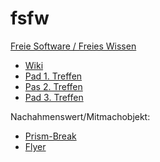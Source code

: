 fsfw
====

[Freie Software / Freies Wissen](http://fsfw-dresden.de)

* [Wiki](https://fusionforge.zih.tu-dresden.de/plugins/mediawiki/wiki/fsfw/index.php/Hauptseite)
* [Pad 1. Treffen](http://pentapad.c3d2.de/p/tudd-freesoftware)
* [Pas 2. Treffen](http://pad.zombofant.net/p/gc2rfrunRB)
* [Pad 3. Treffen](https://pad.zombofant.net/p/fsfw-dd-20150114)

Nachahmenswert/Mitmachobjekt:
* [Prism-Break](http://prism-break.org/)
* [Flyer](http://www.ctan.org/tex-archive/macros/latex/contrib/leaflet)
